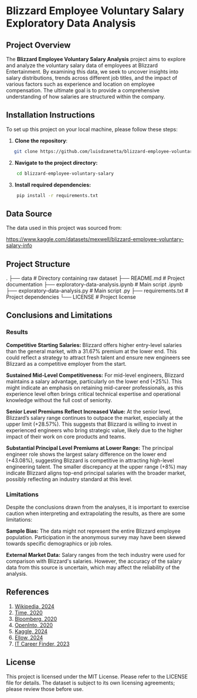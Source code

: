 # Blizzard Employee Voluntary Salary Exploratory Data Analysis

## Project Overview
The **Blizzard Employee Voluntary Salary Analysis** project aims to explore and analyze the voluntary salary data of employees at Blizzard Entertainment. By examining this data, we seek to uncover insights into salary distributions, trends across different job titles, and the impact of various factors such as experience and location on employee compensation. The ultimate goal is to provide a comprehensive understanding of how salaries are structured within the company.

## Installation Instructions
To set up this project on your local machine, please follow these steps:

1. **Clone the repository**:
```bash
   git clone https://github.com/luisdzanetta/blizzard-employee-voluntary-salary.git
```
   
2. **Navigate to the project directory:**
```bash
    cd blizzard-employee-voluntary-salary
```

3. **Install required dependencies:**
```bash
    pip install -r requirements.txt
```

## Data Source
The data used in this project was sourced from:

https://www.kaggle.com/datasets/mexwell/blizzard-employee-voluntary-salary-info

## Project Structure
.
├── data                                # Directory containing raw dataset
├── README.md                           # Project documentation
├── exploratory-data-analysis.ipynb     # Main script .ipynb
├── exploratory-data-analysis.py        # Main script .py
├── requirements.txt                    # Project dependencies
└── LICENSE                             # Project license

## Conclusions and Limitations

### Results
**Competitive Starting Salaries:** Blizzard offers higher entry-level salaries than the general market, with a 31.67% premium at the lower end. This could reflect a strategy to attract fresh talent and ensure new engineers see Blizzard as a competitive employer from the start.

**Sustained Mid-Level Competitiveness:** For mid-level engineers, Blizzard maintains a salary advantage, particularly on the lower end (+25%). This might indicate an emphasis on retaining mid-career professionals, as this experience level often brings critical technical expertise and operational knowledge without the full cost of seniority.

**Senior Level Premiums Reflect Increased Value:** At the senior level, Blizzard’s salary range continues to outpace the market, especially at the upper limit (+28.57%). This suggests that Blizzard is willing to invest in experienced engineers who bring strategic value, likely due to the higher impact of their work on core products and teams.

**Substantial Principal Level Premiums at Lower Range:** The principal engineer role shows the largest salary difference on the lower end (+43.08%), suggesting Blizzard is competitive in attracting high-level engineering talent. The smaller discrepancy at the upper range (+8%) may indicate Blizzard aligns top-end principal salaries with the broader market, possibly reflecting an industry standard at this level.

### Limitations
Despite the conclusions drawn from the analyses, it is important to exercise caution when interpreting
and extrapolating the results, as there are some limitations:

**Sample Bias:** The data might not represent the entire Blizzard employee population.
Participation in the anonymous survey may have been skewed towards specific demographics or job roles.

**External Market Data:** Salary ranges from the tech industry were used for comparison with Blizzard's salaries. However, the accuracy of the salary data from this source is uncertain, which may affect the reliability of the analysis.

## References
1. [Wikipedia, 2024](https://en.wikipedia.org/wiki/Blizzard_Entertainment)
2. [Time, 2020](https://time.com/5875371/blizzard-wage-disaparities/)
3. [Bloomberg, 2020](https://www.bloomberg.com/news/articles/2020-08-03/blizzard-workers-share-salaries-in-revolt-over-wage-disparities)
4. [OpenInto, 2020](https://www.openintro.org/data/index.php?data=blizzard_salary)
5. [Kaggle, 2024](https://www.kaggle.com/datasets/mexwell/blizzard-employee-voluntary-salary-info)
6. [Ellow, 2024](https://ellow.io/contract-work-vs-full-time-employment/)
7. [IT Career Finder, 2023](https://www.itcareerfinder.com/brain-food/it-salaries/computer-software-engineer-salary-range.html)

## License
This project is licensed under the MIT License. Please refer to the LICENSE file for details.
The dataset is subject to its own licensing agreements; please review those before use.